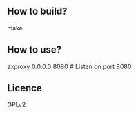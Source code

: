 How to build?
-------------
make

How to use?
-----------
axproxy 0.0.0.0:8080 # Listen on port 8080

Licence
-------
GPLv2
